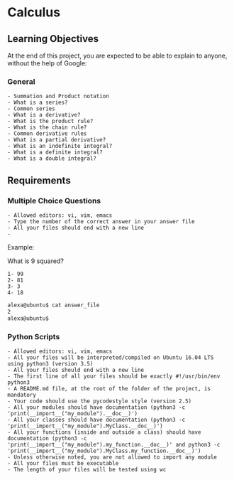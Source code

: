 # Calculus

## Learning Objectives

At the end of this project, you are expected to be able to explain to anyone, without the help of Google:

### General

    - Summation and Product notation
    - What is a series?
    - Common series
    - What is a derivative?
    - What is the product rule?
    - What is the chain rule?
    - Common derivative rules
    - What is a partial derivative?
    - What is an indefinite integral?
    - What is a definite integral?
    - What is a double integral?

## Requirements

### Multiple Choice Questions

    - Allowed editors: vi, vim, emacs
    - Type the number of the correct answer in your answer file
    - All your files should end with a new line
    - 
Example:

What is 9 squared?

    1- 99
    2- 81
    3- 3
    4- 18

```bash
alexa@ubuntu$ cat answer_file
2
alexa@ubuntu$
```

### Python Scripts

    - Allowed editors: vi, vim, emacs
    - All your files will be interpreted/compiled on Ubuntu 16.04 LTS using python3 (version 3.5)
    - All your files should end with a new line
    - The first line of all your files should be exactly #!/usr/bin/env python3
    - A README.md file, at the root of the folder of the project, is mandatory
    - Your code should use the pycodestyle style (version 2.5)
    - All your modules should have documentation (python3 -c 'print(__import__("my_module").__doc__)')
    - All your classes should have documentation (python3 -c 'print(__import__("my_module").MyClass.__doc__)')
    - All your functions (inside and outside a class) should have documentation (python3 -c 'print(__import__("my_module").my_function.__doc__)' and python3 -c 'print(__import__("my_module").MyClass.my_function.__doc__)')
    - Unless otherwise noted, you are not allowed to import any module
    - All your files must be executable
    - The length of your files will be tested using wc

